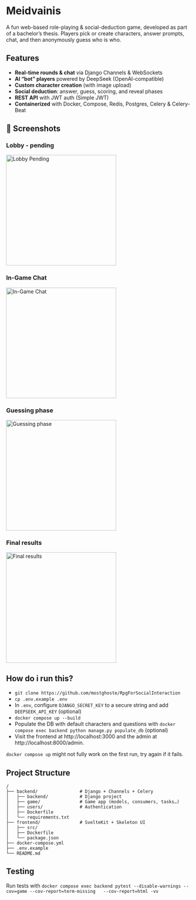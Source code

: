 # Meidvainis
A fun web-based role-playing & social-deduction game, developed as part of a bachelor’s thesis. Players pick or create characters, answer prompts, chat, and then anonymously guess who is who.

## Features

- **Real-time rounds & chat** via Django Channels & WebSockets  
- **AI “bot” players** powered by DeepSeek (OpenAI-compatible)  
- **Custom character creation** (with image upload)  
- **Social deduction**: answer, guess, scoring, and reveal phases  
- **REST API** with JWT auth (Simple JWT)  
- **Containerized** with Docker, Compose, Redis, Postgres, Celery & Celery-Beat 

## 📸 Screenshots
### Lobby - pending
<img src="docs/screenshots/pending.png" alt="Lobby Pending" width="300"/>

### In-Game Chat
<img src="docs/screenshots/in_progress.png" alt="In-Game Chat" width="300"/>

### Guessing phase
<img src="docs/screenshots/guessing.png" alt="Guessing phase" width="300"/>

### Final results
<img src="docs/screenshots/results.png" alt="Final results" width="300"/>

## How do i run this?
- `git clone https://github.com/mostghoste/RpgForSocialInteraction`
- `cp .env.example .env`
- In `.env`, configure `DJANGO_SECRET_KEY` to a secure string and add `DEEPSEEK_API_KEY` (optional)
- `docker compose up --build`
- Populate the DB with default characters and questions with `docker compose exec backend python manage.py populate_db` (optional)
- Visit the frontend at http://localhost:3000 and the admin at http://localhost:8000/admin.

`docker compose up` might not fully work on the first run, try again if it fails.

## Project Structure
```
/
├── backend/                # Django + Channels + Celery
│   ├── backend/            # Django project
│   ├── game/               # Game app (models, consumers, tasks…)
│   ├── users/              # Authentication  
│   ├── Dockerfile
│   └── requirements.txt
├── frontend/               # SvelteKit + Skeleton UI
│   ├── src/
│   ├── Dockerfile
│   └── package.json
├── docker-compose.yml
├── .env.example
└── README.md
```

## Testing
Run tests with `docker compose exec backend pytest --disable-warnings --cov=game --cov-report=term-missing   --cov-report=html -vv`